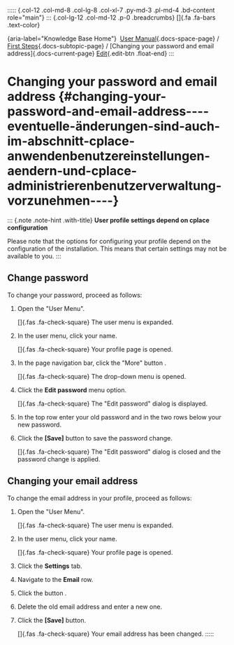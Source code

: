 ::::: {.col-12 .col-md-8 .col-lg-8 .col-xl-7 .py-md-3 .pl-md-4 .bd-content role="main"}
::: {.col-lg-12 .col-md-12 .p-0 .breadcrumbs}
[]{.fa .fa-bars .text-color}

[](https://docs.cplace.io/){aria-label="Knowledge Base Home"}  [User
Manual](/user-manual-en/){.docs-space-page} / [First
Steps](/user-manual-en/erste-schritte/){.docs-subtopic-page} / [Changing
your password and email address]{.docs-current-page} [
Edit](https://github.com/collaborationfactory/cplace-doc-user-enu/blob/release/25.2/erste-schritte/passwort-und-emailadresse-aendern.md){.edit-btn
.float-end}
:::

# Changing your password and email address {#changing-your-password-and-email-address----eventuelle-änderungen-sind-auch-im-abschnitt-cplace-anwendenbenutzereinstellungen-aendern-und-cplace-administrierenbenutzerverwaltung-vorzunehmen----}

::: {.note .note-hint .with-title}
**User profile settings depend on cplace configuration**

Please note that the options for configuring your profile depend on the
configuration of the installation. This means that certain settings may
not be available to you.
:::

## Change password

To change your password, proceed as follows:

1.  Open the "User Menu".

    []{.fas .fa-check-square} The user menu is expanded.

2.  In the user menu, click your name.

    []{.fas .fa-check-square} Your profile page is opened.

3.  In the page navigation bar, click the "More" button .

    []{.fas .fa-check-square} The drop-down menu is opened.

4.  Click the **Edit password** menu option.

    []{.fas .fa-check-square} The "Edit password" dialog is displayed.

5.  In the top row enter your old password and in the two rows below
    your new password.

6.  Click the **\[Save\]** button to save the password change.

    []{.fas .fa-check-square} The "Edit password" dialog is closed and
    the password change is applied.

## Changing your email address

To change the email address in your profile, proceed as follows:

1.  Open the "User Menu".

    []{.fas .fa-check-square} The user menu is expanded.

2.  In the user menu, click your name.

    []{.fas .fa-check-square} Your profile page is opened.

3.  Click the **Settings** tab.

4.  Navigate to the **Email** row.

5.  Click the button .

6.  Delete the old email address and enter a new one.

7.  Click the **\[Save\]** button.

    []{.fas .fa-check-square} Your email address has been changed.
:::::
